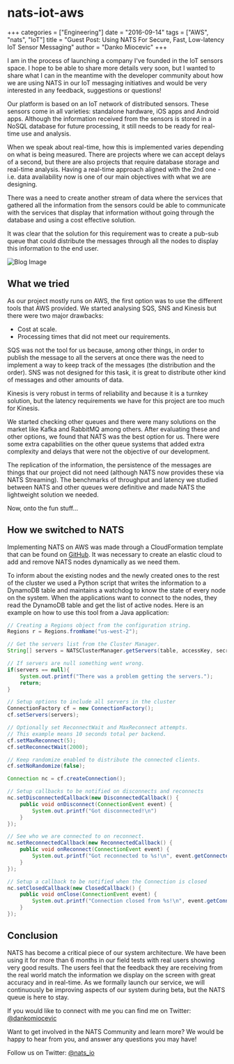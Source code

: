 # nats-iot-aws

+++ categories = \["Engineering"\] date = "2016-09-14" tags = \["AWS", "nats", "IoT"\] title = "Guest Post: Using NATS For Secure, Fast, Low-latency IoT Sensor Messaging" author = "Danko Miocevic" +++

I am in the process of launching a company I've founded in the IoT sensors space. I hope to be able to share more details very soon, but I wanted to share what I can in the meantime with the developer community about how we are using NATS in our IoT messaging initiatives and would be very interested in any feedback, suggestions or questions!

Our platform is based on an IoT network of distributed sensors. These sensors come in all varieties: standalone hardware, iOS apps and Android apps. Although the information received from the sensors is stored in a NoSQL database for future processing, it still needs to be ready for real-time use and analysis.

When we speak about real-time, how this is implemented varies depending on what is being measured. There are projects where we can accept delays of a second, but there are also projects that require database storage and real-time analysis. Having a real-time approach aligned with the 2nd one - i.e. data availability now is one of our main objectives with what we are designing.

There was a need to create another stream of data where the services that gathered all the information from the sensors could be able to communicate with the services that display that information without going through the database and using a cost effective solution.

It was clear that the solution for this requirement was to create a pub-sub queue that could distribute the messages through all the nodes to display this information to the end user.

![Blog Image](https://github.com/nats-io/nats-site/tree/c42c46a7c6b8669e66e28419887d2f8dd29aa502/img/blog/nats-iot-aws.png)

## What we tried

As our project mostly runs on AWS, the first option was to use the different tools that AWS provided. We started analysing SQS, SNS and Kinesis but there were two major drawbacks:

* Cost at scale.
* Processing times that did not meet our requirements.  

SQS was not the tool for us because, among other things, in order to publish the message to all the servers at once there was the need to implement a way to keep track of the messages \(the distribution and the order\). SNS was not designed for this task, it is great to distribute other kind of messages and other amounts of data.

Kinesis is very robust in terms of reliability and because it is a turnkey solution, but the latency requirements we have for this project are too much for Kinesis.

We started checking other queues and there were many solutions on the market like Kafka and RabbitMQ among others. After evaluating these and other options, we found that NATS was the best option for us. There were some extra capabilities on the other queue systems that added extra complexity and delays that were not the objective of our development.

The replication of the information, the persistence of the messages are things that our project did not need \(although NATS now provides these via NATS Streaming\). The benchmarks of throughput and latency we studied between NATS and other queues were definitive and made NATS the lightweight solution we needed.

Now, onto the fun stuff...

## How we switched to NATS

Implementing NATS on AWS was made through a CloudFormation template that can be found on [GitHub](https://github.com/dankomiocevic/aws-nats). It was necessary to create an elastic cloud to add and remove NATS nodes dynamically as we need them.

To inform about the existing nodes and the newly created ones to the rest of the cluster we used a Python script that writes the information to a DynamoDB table and maintains a watchdog to know the state of every node on the system. When the applications want to connect to the nodes, they read the DynamoDB table and get the list of active nodes. Here is an example on how to use this tool from a Java application:

```java
// Creating a Regions object from the configuration string.
Regions r = Regions.fromName("us-west-2");

// Get the servers list from the Cluster Manager.
String[] servers = NATSClusterManager.getServers(table, accessKey, secretKey, r, username, password);

// If servers are null something went wrong.
if(servers == null){
    System.out.printf("There was a problem getting the servers.");
    return;
}

// Setup options to include all servers in the cluster
ConnectionFactory cf = new ConnectionFactory();
cf.setServers(servers);

// Optionally set ReconnectWait and MaxReconnect attempts.
// This example means 10 seconds total per backend.
cf.setMaxReconnect(5);
cf.setReconnectWait(2000);

// Keep randomize enabled to distribute the connected clients.
cf.setNoRandomize(false);

Connection nc = cf.createConnection();

// Setup callbacks to be notified on disconnects and reconnects
nc.setDisconnectedCallback(new DisconnectedCallback() {
    public void onDisconnect(ConnectionEvent event) {
        System.out.printf("Got disconnected!\n")
    }
});

// See who we are connected to on reconnect.
nc.setReconnectedCallback(new ReconnectedCallback() {
    public void onReconnect(ConnectionEvent event) {
        System.out.printf("Got reconnected to %s!\n", event.getConnectedUrl())
    }
});

// Setup a callback to be notified when the Connection is closed
nc.setClosedCallback(new ClosedCallback() {
    public void onClose(ConnectionEvent event) {
        System.out.printf("Connection closed from %s!\n", event.getConnectedUrl())
    }
});
```

## Conclusion

NATS has become a critical piece of our system architecture. We have been using it for more than 6 months in our field tests with real users showing very good results. The users feel that the feedback they are receiving from the real world match the information we display on the screen with great accuracy and in real-time. As we formally launch our service, we will continuously be improving aspects of our system during beta, but the NATS queue is here to stay.

If you would like to connect with me you can find me on Twitter: [@dankomiocevic](https://twitter.com/dankomiocevic)

Want to get involved in the NATS Community and learn more? We would be happy to hear from you, and answer any questions you may have!

Follow us on Twitter: [@nats\_io](https://twitter.com/nats_io)

